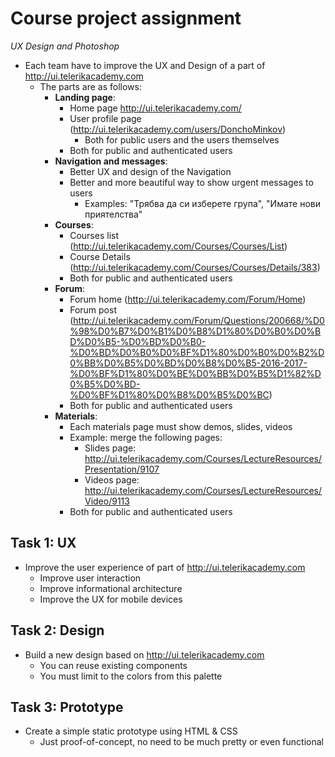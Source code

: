 # Course project assignment
_UX Design and Photoshop_

- Each team have to improve the UX and Design of a part of http://ui.telerikacademy.com
  - The parts are as follows:
    - **Landing page**:
      - Home page http://ui.telerikacademy.com/
      - User profile page (http://ui.telerikacademy.com/users/DonchoMinkov)
        - Both for public users and the users themselves
      - Both for public and authenticated users
    - **Navigation and messages**:
      - Better UX and design of the Navigation
      - Better and more beautiful way to show urgent messages to users
        - Examples: "Трябва да си изберете група", "Имате нови приятелства"
    - **Courses**:
      - Courses list (http://ui.telerikacademy.com/Courses/Courses/List)
      - Course Details (http://ui.telerikacademy.com/Courses/Courses/Details/383)
      - Both for public and authenticated users
    - **Forum**:
      - Forum home (http://ui.telerikacademy.com/Forum/Home)
      - Forum post (http://ui.telerikacademy.com/Forum/Questions/200668/%D0%98%D0%B7%D0%B1%D0%B8%D1%80%D0%B0%D0%BD%D0%B5-%D0%BD%D0%B0-%D0%BD%D0%B0%D0%BF%D1%80%D0%B0%D0%B2%D0%BB%D0%B5%D0%BD%D0%B8%D0%B5-2016-2017-%D0%BF%D1%80%D0%BE%D0%BB%D0%B5%D1%82%D0%B5%D0%BD-%D0%BF%D1%80%D0%B8%D0%B5%D0%BC)
      - Both for public and authenticated users
    - **Materials**:
      - Each materials page must show demos, slides, videos
      - Example: merge the following pages:     
        - Slides page: http://ui.telerikacademy.com/Courses/LectureResources/Presentation/9107
        - Videos page: http://ui.telerikacademy.com/Courses/LectureResources/Video/9113
      - Both for public and authenticated users

##  Task 1: UX

- Improve the user experience of part of http://ui.telerikacademy.com
  - Improve user interaction
  - Improve informational architecture
  - Improve the UX for mobile devices

##  Task 2: Design

- Build a new design based on http://ui.telerikacademy.com
  - You can reuse existing components
  - You must limit to the colors from this palette

##  Task 3: Prototype

- Create a simple static prototype using HTML & CSS
  - Just proof-of-concept, no need to be much pretty or even functional
